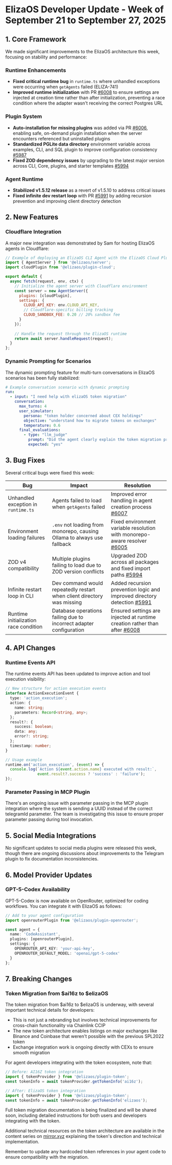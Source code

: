 # ElizaOS Developer Update - Week of September 21 to September 27, 2025

## 1. Core Framework

We made significant improvements to the ElizaOS architecture this week, focusing on stability and performance:

### Runtime Enhancements
- **Fixed critical runtime bug** in `runtime.ts` where unhandled exceptions were occurring when `getAgents` failed (ELIZA-741)
- **Improved runtime initialization** with PR [#6008](https://github.com/elizaOS/eliza/pull/6008) to ensure settings are injected at creation time rather than after initialization, preventing a race condition where the adapter wasn't receiving the correct Postgres URL

### Plugin System
- **Auto-installation for missing plugins** was added via PR [#6006](https://github.com/elizaOS/eliza/pull/6006), enabling safe, on-demand plugin installation when the server encounters referenced but uninstalled plugins
- **Standardized PGLite data directory** environment variable across examples, CLI, and SQL plugin to improve configuration consistency [#5987](https://github.com/elizaOS/eliza/pull/5987)
- **Fixed ZOD dependency issues** by upgrading to the latest major version across CLI, Core, plugins, and starter templates [#5994](https://github.com/elizaOS/eliza/pull/5994)

### Agent Runtime
- **Stabilized v1.5.12 release** as a revert of v1.5.10 to address critical issues
- **Fixed infinite dev restart loop** with PR [#5991](https://github.com/elizaOS/eliza/pull/5991) by adding recursion prevention and improving client directory detection

## 2. New Features

### Cloudflare Integration
A major new integration was demonstrated by Sam for hosting ElizaOS agents in Cloudflare:

```javascript
// Example of deploying an ElizaOS CLI Agent with the ElizaOS Cloud Plugin in Cloudflare
import { AgentServer } from '@elizaos/server';
import cloudPlugin from '@elizaos/plugin-cloud';

export default {
  async fetch(request, env, ctx) {
    // Initialize the agent server with Cloudflare environment
    const server = new AgentServer({
      plugins: [cloudPlugin],
      settings: {
        CLOUD_API_KEY: env.CLOUD_API_KEY,
        // Cloudflare-specific billing tracking
        CLOUD_SANDBOX_FEE: 0.20 // 20% sandbox fee
      }
    });
    
    // Handle the request through the ElizaOS runtime
    return await server.handleRequest(request);
  }
};
```

### Dynamic Prompting for Scenarios
The dynamic prompting feature for multi-turn conversations in ElizaOS scenarios has been fully stabilized:

```yaml
# Example conversation scenario with dynamic prompting
run:
  - input: "I need help with elizaOS token migration"
    conversation:
      max_turns: 4
      user_simulator:
        persona: "token holder concerned about CEX holdings"
        objective: "understand how to migrate tokens on exchanges"
        temperature: 0.6
      final_evaluations:
        - type: "llm_judge"
          prompt: "Did the agent clearly explain the token migration process?"
          expected: "yes"
```

## 3. Bug Fixes

Several critical bugs were fixed this week:

| Bug | Impact | Resolution |
|-----|--------|------------|
| Unhandled exception in `runtime.ts` | Agents failed to load when `getAgents` failed | Improved error handling in agent creation process [#6007](https://github.com/elizaOS/eliza/pull/6007) |
| Environment loading failures | `.env` not loading from monorepo, causing Ollama to always use fallback | Fixed environment variable resolution with monorepo-aware resolver [#6005](https://github.com/elizaOS/eliza/pull/6005) |
| ZOD v4 compatibility | Multiple plugins failing to load due to ZOD version conflicts | Upgraded ZOD across all packages and fixed import paths [#5994](https://github.com/elizaOS/eliza/pull/5994) |
| Infinite restart loop in CLI | Dev command would repeatedly restart when client directory was missing | Added recursion prevention logic and improved directory detection [#5991](https://github.com/elizaOS/eliza/pull/5991) |
| Runtime initialization race condition | Database operations failing due to incorrect adapter configuration | Ensured settings are injected at runtime creation rather than after [#6008](https://github.com/elizaOS/eliza/pull/6008) |

## 4. API Changes

### Runtime Events API
The runtime events API has been updated to improve action and tool execution visibility:

```typescript
// New structure for action execution events
interface ActionExecutionEvent {
  type: 'action_execution';
  action: {
    name: string;
    parameters: Record<string, any>;
  };
  result?: {
    success: boolean;
    data: any;
    error?: string;
  };
  timestamp: number;
}

// Usage example
runtime.on('action_execution', (event) => {
  console.log(`Action ${event.action.name} executed with result:`, 
              event.result?.success ? 'success' : 'failure');
});
```

### Parameter Passing in MCP Plugin
There's an ongoing issue with parameter passing in the MCP plugin integration where the system is sending a UUID instead of the correct telegramId parameter. The team is investigating this issue to ensure proper parameter passing during tool invocation.

## 5. Social Media Integrations

No significant updates to social media plugins were released this week, though there are ongoing discussions about improvements to the Telegram plugin to fix documentation inconsistencies.

## 6. Model Provider Updates

### GPT-5-Codex Availability
GPT-5-Codex is now available on OpenRouter, optimized for coding workflows. You can integrate it with ElizaOS as follows:

```typescript
// Add to your agent configuration
import openrouterPlugin from '@elizaos/plugin-openrouter';

const agent = {
  name: 'CodeAssistant',
  plugins: [openrouterPlugin],
  settings: {
    OPENROUTER_API_KEY: 'your-api-key',
    OPENROUTER_DEFAULT_MODEL: 'openai/gpt-5-codex'
  }
};
```

## 7. Breaking Changes

### Token Migration from $ai16z to $elizaOS

The token migration from $ai16z to $elizaOS is underway, with several important technical details for developers:

- This is not just a rebranding but involves technical improvements for cross-chain functionality via Chainlink CCIP
- The new token architecture enables listings on major exchanges like Binance and Coinbase that weren't possible with the previous SPL2022 token
- Exchange integration work is ongoing directly with CEXs to ensure smooth migration

For agent developers integrating with the token ecosystem, note that:

```typescript
// Before: AI16Z token integration
import { tokenProvider } from '@elizaos/plugin-token';
const tokenInfo = await tokenProvider.getTokenInfo('ai16z');

// After: ElizaOS token integration
import { tokenProvider } from '@elizaos/plugin-token';
const tokenInfo = await tokenProvider.getTokenInfo('elizaos');
```

Full token migration documentation is being finalized and will be shared soon, including detailed instructions for both users and developers integrating with the token.

Additional technical resources on the token architecture are available in the content series on [mirror.xyz](https://mirror.xyz/) explaining the token's direction and technical implementation.

Remember to update any hardcoded token references in your agent code to ensure compatibility with the migration.